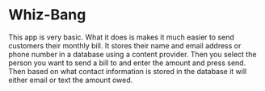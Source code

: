 # Whiz-Bang
This app is very basic.  What it does is makes it much easier to send customers their monthly bill. It stores their name and email address or phone number in a database using a content provider. Then you select the person you want to send a bill to and enter the amount and press send. Then based on what contact information is stored in the database it will either email or text the amount owed.
